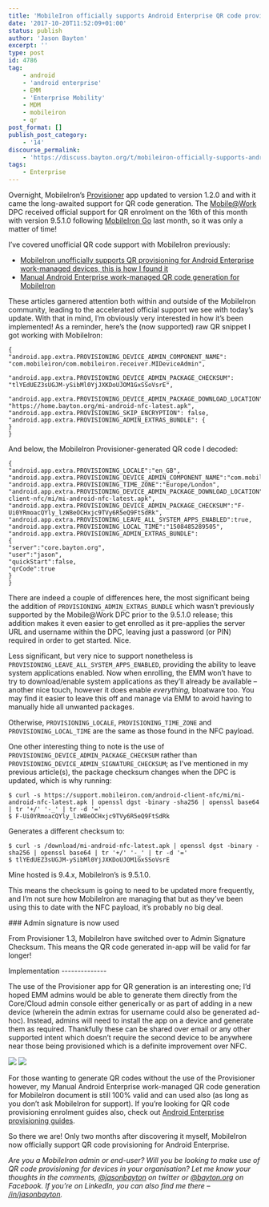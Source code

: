 ```yaml
---
title: 'MobileIron officially supports Android Enterprise QR code provisioning'
date: '2017-10-20T11:52:09+01:00'
status: publish
author: 'Jason Bayton'
excerpt: ''
type: post
id: 4786
tag:
    - android
    - 'android enterprise'
    - EMM
    - 'Enterprise Mobility'
    - MDM
    - mobileiron
    - qr
post_format: []
publish_post_category:
    - '14'
discourse_permalink:
    - 'https://discuss.bayton.org/t/mobileiron-officially-supports-android-enterprise-qr-code-provisioning/77'
tags:
    - Enterprise
---
```

Overnight, MobileIron’s [Provisioner](https://play.google.com/store/apps/details?id=com.mobileiron.client.android.nfcprovisioner) app updated to version 1.2.0 and with it came the long-awaited support for QR code generation. The [Mobile@Work](https://play.google.com/store/apps/details?id=com.mobileiron) DPC received official support for QR enrolment on the 16th of this month with version 9.5.1.0 following [MobileIron Go](https://play.google.com/store/apps/details?id=com.mobileiron.anyware.android) last month, so it was only a matter of time!

I’ve covered unofficial QR code support with MobileIron previously:

- [MobileIron unofficially supports QR provisioning for Android Enterprise work-managed devices, this is how I found it](/2017/08/mobileiron-supports-qr-provisioning-for-android-enterprise-work-managed-devices-this-is-how-i-found-it/)
- [Manual Android Enterprise work-managed QR code generation for MobileIron](/docs/enterprise-mobility/mobileiron/manual-android-enterprise-work-managed-qr-code-generation-for-mobileiron/)

These articles garnered attention both within and outside of the MobileIron community, leading to the accelerated official support we see with today’s update. With that in mind, I’m obviously very interested in how it’s been implemented! As a reminder, here’s the (now supported) raw QR snippet I got working with MobileIron:

```
{
"android.app.extra.PROVISIONING_DEVICE_ADMIN_COMPONENT_NAME":
"com.mobileiron/com.mobileiron.receiver.MIDeviceAdmin",
 
"android.app.extra.PROVISIONING_DEVICE_ADMIN_PACKAGE_CHECKSUM":
"tlYEdUEZ3sUGJM-ySibMl0YjJXKDoUJOM1GxSSoVsrE",
 
"android.app.extra.PROVISIONING_DEVICE_ADMIN_PACKAGE_DOWNLOAD_LOCATION":
"https://home.bayton.org/mi-android-nfc-latest.apk",
"android.app.extra.PROVISIONING_SKIP_ENCRYPTION": false,
"android.app.extra.PROVISIONING_ADMIN_EXTRAS_BUNDLE": {
}
}
```

And below, the MobileIron Provisioner-generated QR code I decoded:

```
{
"android.app.extra.PROVISIONING_LOCALE":"en_GB",
"android.app.extra.PROVISIONING_DEVICE_ADMIN_COMPONENT_NAME":"com.mobileiron/.receiver.MIDeviceAdmin",
"android.app.extra.PROVISIONING_TIME_ZONE":"Europe/London",
"android.app.extra.PROVISIONING_DEVICE_ADMIN_PACKAGE_DOWNLOAD_LOCATION":"https://support.mobileiron.com/android-client-nfc/mi/mi-android-nfc-latest.apk",
"android.app.extra.PROVISIONING_DEVICE_ADMIN_PACKAGE_CHECKSUM":"F-Ui0YRmoacQYly_lzW8eOCHxjc9TVy6R5eQ9FtSdRk",
"android.app.extra.PROVISIONING_LEAVE_ALL_SYSTEM_APPS_ENABLED":true,
"android.app.extra.PROVISIONING_LOCAL_TIME":"1508485289505",
"android.app.extra.PROVISIONING_ADMIN_EXTRAS_BUNDLE":
{
"server":"core.bayton.org",
"user":"jason",
"quickStart":false,
"qrCode":true
}
}
```

There are indeed a couple of differences here, the most significant being the addition of `PROVISIONING_ADMIN_EXTRAS_BUNDLE` which wasn’t previously supported by the Mobile@Work DPC prior to the 9.5.1.0 release; this addition makes it even easier to get enrolled as it pre-applies the server URL and username within the DPC, leaving just a password (or PIN) required in order to get started. Nice.

Less significant, but very nice to support nonetheless is `PROVISIONING_LEAVE_ALL_SYSTEM_APPS_ENABLED`, providing the ability to leave system applications enabled. Now when enrolling, the EMM won’t have to try to download/enable system applications as they’ll already be available – another nice touch, however it does enable *everything,* bloatware too. You may find it easier to leave this off and manage via EMM to avoid having to manually hide all unwanted packages.

Otherwise, `PROVISIONING_LOCALE`, `PROVISIONING_TIME_ZONE` and `PROVISIONING_LOCAL_TIME` are the same as those found in the NFC payload.

One other interesting thing to note is the use of `PROVISIONING_DEVICE_ADMIN_PACKAGE_CHECKSUM` rather than `PROVISIONING_DEVICE_ADMIN_SIGNATURE_CHECKSUM`; as I’ve mentioned in my previous article(s), the package checksum changes when the DPC is updated, which is why running:

```
$ curl -s https://support.mobileiron.com/android-client-nfc/mi/mi-android-nfc-latest.apk | openssl dgst -binary -sha256 | openssl base64 | tr '+/' '-_' | tr -d '='
$ F-Ui0YRmoacQYly_lzW8eOCHxjc9TVy6R5eQ9FtSdRk
```

Generates a different checksum to:

```
$ curl -s /download/mi-android-nfc-latest.apk | openssl dgst -binary -sha256 | openssl base64 | tr '+/' '-_' | tr -d '='
$ tlYEdUEZ3sUGJM-ySibMl0YjJXKDoUJOM1GxSSoVsrE
```

Mine hosted is 9.4.x, MobileIron’s is 9.5.1.0.

This means the checksum is going to need to be updated more frequently, and I’m not sure how MobileIron are managing that but as they’ve been using this to date with the NFC payload, it’s probably no big deal.

<div class="bs-callout bs-callout-success">### Admin signature is now used

From Provisioner 1.3, MobileIron have switched over to Admin Signature Checksum. This means the QR code generated in-app will be valid for far longer!

</div>Implementation
--------------

The use of the Provisioner app for QR generation is an interesting one; I’d hoped EMM admins would be able to generate them directly from the Core/Cloud admin console either generically or as part of adding in a new device (wherein the admin extras for username could also be generated ad-hoc). Instead, admins will need to install the app on a device and generate them as required. Thankfully these can be shared over email or any other supported intent which doesn’t require the second device to be anywhere near those being provisioned which is a definite improvement over NFC.

![](https://r2_worker.bayton.workers.dev/uploads/2017/10/Screenshot_20171020-113503.png) ![](https://r2_worker.bayton.workers.dev/uploads/2017/10/Screenshot_20171020-113509.png)

For those wanting to generate QR codes without the use of the Provisioner however, my Manual Android Enterprise work-managed QR code generation for MobileIron document is still 100% valid and can used also (as long as you don’t ask MobileIron for support). If you’re looking for QR code provisioning enrolment guides also, check out [Android Enterprise provisioning guides](/android/android-enterprise-provisioning-guides/).

So there we are! Only two months after discovering it myself, MobileIron now officially support QR code provisioning for Android Enterprise.

*Are you a MobileIron admin or end-user? Will you be looking to make use of QR code provisioning for devices in your organisation? Let me know your thoughts in the comments, [@jasonbayton](https://twitter.com/jasonbayton) on twitter or [@bayton.org](https://facebook.com/bayton.org) on Facebook. If you’re on LinkedIn, you can also find me there – [/in/jasonbayton](https://linkedin.com/in/jasonbayton).*